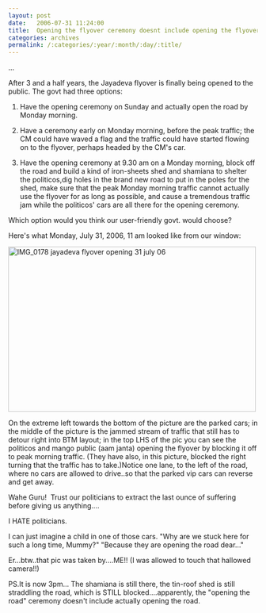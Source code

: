 ```yaml
---
layout: post
date:	2006-07-31 11:24:00
title:  Opening the flyover ceremony doesnt include opening the flyover
categories: archives
permalink: /:categories/:year/:month/:day/:title/
---
```

...

After 3 and a half years, the Jayadeva flyover is finally being opened to the public. The govt had three options:

1. Have the opening ceremony on Sunday and actually open the road by Monday morning.

2. Have a ceremony early on Monday morning, before the peak traffic; the CM could have waved a flag and the traffic could have started flowing on to the flyover, perhaps headed by the CM's car.

3. Have the opening ceremony at 9.30 am on a Monday morning, block off the road and build a kind of iron-sheets shed and shamiana to shelter  the politicos,dig holes in the brand new road to put in the poles for the shed,  make sure that the peak Monday morning traffic cannot actually use the flyover for as long as possible, and cause a tremendous traffic jam while the politicos' cars are all there for the opening ceremony.

Which option would you think our user-friendly govt. would choose?

Here's what Monday, July 31, 2006, 11 am looked like from our window:

<A title="Photo Sharing" href="http://www.flickr.com/photos/86494503@N00/202566974/"><IMG height=333 alt="IMG_0178 jayadeva flyover opening 31 july 06" src="http://static.flickr.com/75/202566974_238ee4d0d7.jpg" width=500>
</A>

On the extreme left towards the bottom of the picture are the parked cars; in the middle of the picture is the jammed stream of traffic that still has to detour right into BTM layout; in the top LHS of the pic you can see the politicos and mango public (aam janta) opening the flyover by blocking it off to peak morning traffic. (They have also, in this picture, blocked the right turning that the traffic has to take.)Notice one lane, to the left of the road, where no cars are allowed to drive..so that the parked vip cars can reverse and get away.

 Wahe Guru! &nbsp;Trust our politicians to extract the last ounce of suffering before giving us anything....

I HATE politicians.

I can just imagine a child in one of those cars. "Why are we stuck here for such a long time, Mummy?" "Because they are opening the road dear..." 

Er...btw..that pic was taken by....ME!! (I was allowed to touch that hallowed camera!!)


PS.It is now 3pm... The shamiana is still there, the tin-roof shed is still straddling the road, which is STILL blocked....apparently,  the "opening the road" ceremony doesn't include actually opening the road.
